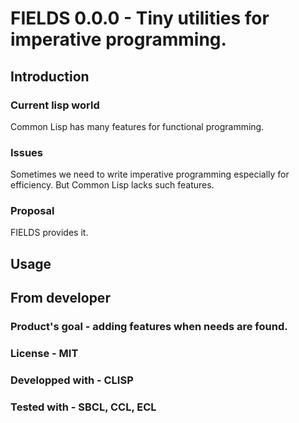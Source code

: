 # FIELDS 0.0.0 - Tiny utilities for imperative programming.
## Introduction
### Current lisp world
Common Lisp has many features for functional programming.

### Issues
Sometimes we need to write imperative programming especially for efficiency.
But Common Lisp lacks such features.

### Proposal
FIELDS provides it.

## Usage

## From developer

### Product's goal - adding features when needs are found.
### License - MIT
### Developped with - CLISP
### Tested with - SBCL, CCL, ECL

